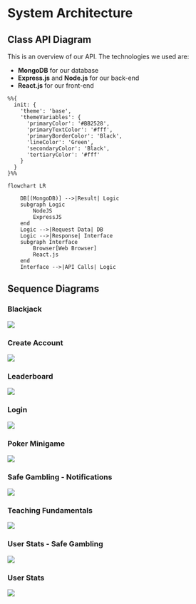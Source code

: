 # System Architecture
## Class API Diagram

This is an overview of our API. The technologies we used are:

* **MongoDB** for our database
* **Express.js** and **Node.js** for our back-end
* **React.js** for our front-end

```mermaid
%%{
  init: {
    'theme': 'base',
    'themeVariables': {
      'primaryColor': '#BB2528',
      'primaryTextColor': '#fff',
      'primaryBorderColor': 'Black',
      'lineColor': 'Green',
      'secondaryColor': 'Black',
      'tertiaryColor': '#fff'
    }
  }
}%%

flowchart LR

    DB[(MongoDB)] -->|Result| Logic
    subgraph Logic
        NodeJS
        ExpressJS
    end
    Logic -->|Request Data| DB
    Logic -->|Response| Interface
    subgraph Interface
        Browser[Web Browser]
        React.js
    end
    Interface -->|API Calls| Logic
```

## Sequence Diagrams
### Blackjack
![](Images/blackjack_sequence.png)

### Create Account
![](Images/create_account_sequence.png)

### Leaderboard
![](Images/leaderboard_sequence.png)

### Login
![](Images/login_sequence.png)

### Poker Minigame
![](Images/poker_minigame_sequence.png)

### Safe Gambling - Notifications
![](Images/safe_gambling_notifications.png)

### Teaching Fundamentals
![](Images/teaching_sequence.png)

### User Stats - Safe Gambling
![](Images/user_stats_safe_gambling_sequence.png)

### User Stats
![](Images/user_stats_sequence.png)
